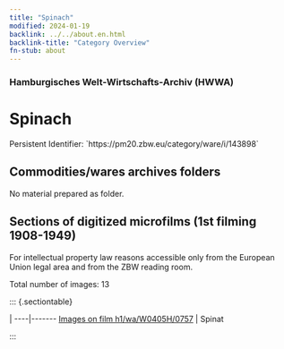 ```yaml
---
title: "Spinach"
modified: 2024-01-19
backlink: ../../about.en.html
backlink-title: "Category Overview"
fn-stub: about
---
```


### Hamburgisches Welt-Wirtschafts-Archiv (HWWA)

# Spinach

<div class="hint">Persistent Identifier: `https://pm20.zbw.eu/category/ware/i/143898`</div>







## Commodities/wares archives folders





No material prepared as folder.



<a id="filmsections" />

## Sections of digitized microfilms (1st filming 1908-1949)

<p>For intellectual property law reasons accessible only from the European Union legal area and from the ZBW reading room.</p>



<p>Total number of images: 13</p>




::: {.sectiontable}

 | 
----|-------
<a class="btn" href="https://pm20.zbw.eu/film/h1/wa/W0405H/0757" rel="nofollow">Images on film h1/wa/W0405H/0757</a> | Spinat


:::
















